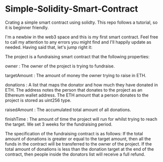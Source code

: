 # Simple-Solidity-Smart-Contract
Crating a simple smart contract using solidty. This repo follows a tutorial, so it is beginner friendly.

I'm a newbiw in the web3 space and this is my first smart contract. Feel free to call my attention to any errors you might find and I'll happily update as needed. Having said that, let's jump right it:

The project is a fundraising smart contract that the following properties:

owner : The owner of the project is trying to fundraise.

targetAmount : The amount of money the owner trying to raise in ETH.

donations : A list that maps the donator and how much they have donated in ETH. The address notes the person that donates to the project as an Ethereum wallet address. The ETH amount that a person donates to the project is stored as uint256 type.

raisedAmount : The accumulated total amount of all donations.

finishTime : The amount of time the project will run for whilst trying to reach the target. We set 3 weeks for the fundraising period.

The specification of the fundraising contract is as follows:
If the total amount of donations is greater or equal to the target amount, then all the funds in the contract will be transferred to the owner of the project.
If the total amount of donations is less than the donation target at the end of the contract, then people inside the donators list will receive a full refund.

